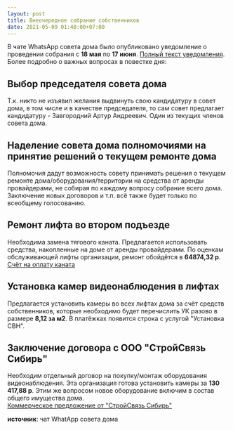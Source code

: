 ```yaml
---
layout: post
title: Внеочередное собрание собственников
date: 2021-05-09 01:40:00+07:00
---
```

В чате WhatsApp совета дома было опубликовано уведомление о проведении собрания с **18 мая** по **17 июня**. [Полный текст уведомления](https://drive.google.com/file/d/1OIFGDzVMRqGgK_xfTsaMQGVRO6cDgVM8/view?usp=sharing). Более подробно о важных вопросах в повестке дня:

## Выбор председателя совета дома
Т.к. никто не изъявил желания выдвинуть свою кандидатуру в совет дома, в том числе и в качестве председателя, то сам совет предлагает кандидатуру - Завгородний Артур Андреевич. Один из текущих членов совета дома.

## Наделение совета дома полномочиями на принятие решений о текущем ремонте дома
Полномочия дадут возможность совету принимать решения о текущем ремонте дома/оборудования/территории на средства от аренды провайдерами, не собирая по каждому вопросу собрание всего дома. Заключение новых договоров и т.п. всё также будет только по всеобщему голосованию.

## Ремонт лифта во втором подъезде
Необходима замена тягового каната. Предлагается использовать средства, накопленные на доме от аренды провайдерами. По оценкам обслуживающей лифты организации, ремонт обойдётся в **64874,32 р**. <br/>
[Счёт на оплату каната](https://drive.google.com/file/d/1OKaKhwWcq6_Eozwu827e3GXiLvqt2N58/view?usp=sharing)

## Установка камер видеонаблюдения в лифтах
Предлагается установить камеры во всех лифтах дома за счёт средств собственников, которые необходимо будет перечислить УК разово в размере **8,12 за м2**. В платёжках появится строка с услугой "Установка СВН".

## Заключение договора с ООО "СтройСвязь Сибирь"
Необходим отдельный договор на покупку/монтаж оборудования видеонаблюдения. Эта организация готова установить камеры за **130 417,88 р**. Этим же вопросом новое оборудование включим в состав общего имущества дома. <br/>
[Коммерческое предложение от "СтройСвязь Сибирь"](https://drive.google.com/file/d/1OM2K4XyWVdSuPSH5jdr8njJ9BZ0Xkuqz/view?usp=sharing)


**иcточник**: чат WhatApp совета дома
